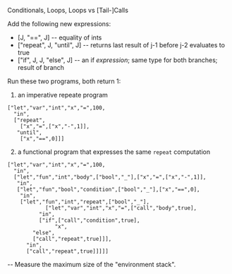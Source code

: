 
Conditionals, Loops, Loops vs [Tail-]Calls 

Add the following new expressions: 

- [J, "==", J]              -- equality of ints 
- ["repeat", J, "until", J] -- returns last result of j-1 before j-2 evaluates to true 
- ["if", J, J, "else", J]   -- an if _expression_; same type for both branches; result of branch

Run these two programs, both return 1:

1. an imperative repeate program

```
["let","var","int","x","=",100,
  "in",
  ["repeat",
    ["x","=",["x","-",1]],
   "until",
    ["x","==",0]]]
```    

2. a functional program that expresses the same `repeat` computation 

```
["let","var","int","x","=",100,
  "in",
  ["let","fun","int","body",["bool","_"],["x","=",["x","-",1]],
   "in",
   ["let","fun","bool","condition",["bool","_"],["x","==",0],
    "in",
    ["let","fun","int","repeat",["bool","_"],
            ["let","var","int","x","=",["call","body",true],
	      "in",
	      ["if",["call","condition",true],
	           "x",
		"else",
		["call","repeat",true]]],
      "in",
      ["call","repeat",true]]]]]
```

-- Measure the maximum size of the "environment stack".

